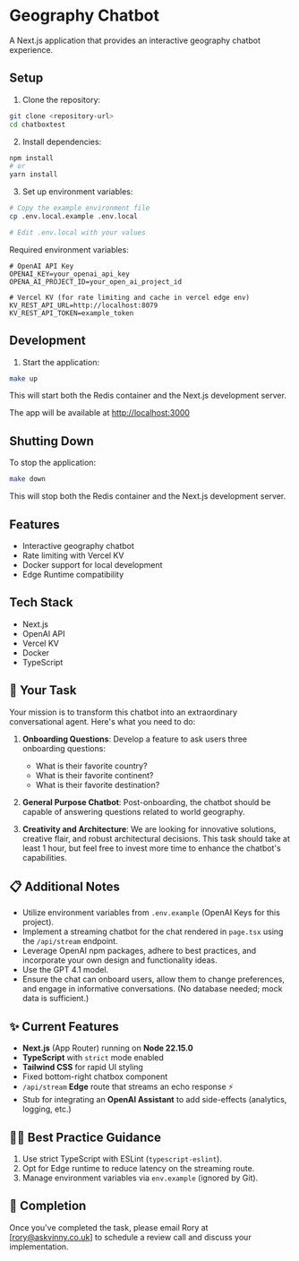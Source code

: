 # Geography Chatbot

A Next.js application that provides an interactive geography chatbot experience.

## Setup

1. Clone the repository:
```bash
git clone <repository-url>
cd chatboxtest
```

2. Install dependencies:
```bash
npm install
# or
yarn install
```

3. Set up environment variables:
```bash
# Copy the example environment file
cp .env.local.example .env.local

# Edit .env.local with your values
```

Required environment variables:
```
# OpenAI API Key
OPENAI_KEY=your_openai_api_key
OPENA_AI_PROJECT_ID=your_open_ai_project_id

# Vercel KV (for rate limiting and cache in vercel edge env)
KV_REST_API_URL=http://localhost:8079
KV_REST_API_TOKEN=example_token
```

## Development

1. Start the application:
```bash
make up
```
This will start both the Redis container and the Next.js development server.

The app will be available at [http://localhost:3000](http://localhost:3000)

## Shutting Down

To stop the application:
```bash
make down
```
This will stop both the Redis container and the Next.js development server.

## Features

- Interactive geography chatbot
- Rate limiting with Vercel KV
- Docker support for local development
- Edge Runtime compatibility

## Tech Stack

- Next.js
- OpenAI API
- Vercel KV
- Docker
- TypeScript

## 🎯 Your Task

Your mission is to transform this chatbot into an extraordinary conversational agent. Here's what you need to do:

1. **Onboarding Questions**: Develop a feature to ask users three onboarding questions:
   - What is their favorite country?
   - What is their favorite continent?
   - What is their favorite destination?

2. **General Purpose Chatbot**: Post-onboarding, the chatbot should be capable of answering questions related to world geography.

3. **Creativity and Architecture**: We are looking for innovative solutions, creative flair, and robust architectural decisions. This task should take at least 1 hour, but feel free to invest more time to enhance the chatbot's capabilities.

## 📋 Additional Notes

- Utilize environment variables from `.env.example` (OpenAI Keys for this project).
- Implement a streaming chatbot for the chat rendered in `page.tsx` using the `/api/stream` endpoint.
- Leverage OpenAI npm packages, adhere to best practices, and incorporate your own design and functionality ideas.
- Use the GPT 4.1 model.
- Ensure the chat can onboard users, allow them to change preferences, and engage in informative conversations. (No database needed; mock data is sufficient.)

## ✨ Current Features

- **Next.js** (App Router) running on **Node 22.15.0**
- **TypeScript** with `strict` mode enabled
- **Tailwind CSS** for rapid UI styling
- Fixed bottom-right chatbox component
- `/api/stream` **Edge** route that streams an echo response ⚡️
- Stub for integrating an **OpenAI Assistant** to add side-effects (analytics, logging, etc.)

## 🧑‍💻 Best Practice Guidance

1. Use strict TypeScript with ESLint (`typescript-eslint`).
2. Opt for Edge runtime to reduce latency on the streaming route.
3. Manage environment variables via `env.example` (ignored by Git).

## 📧 Completion

Once you've completed the task, please email Rory at [rory@askvinny.co.uk] to schedule a review call and discuss your implementation.
